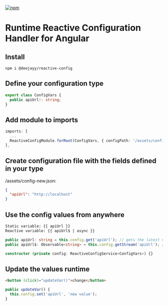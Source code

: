 [![npm](https://img.shields.io/npm/v/@deejayy/reactive-config?label=reactive-config)](https://www.npmjs.com/package/@deejayy/reactive-config)

# Runtime Reactive Configuration Handler for Angular

## Install

```
npm i @deejayy/reactive-config
```

## Define your configuration type

```ts
export class ConfigVars {
  public apiUrl!: string;
}
```

## Add module to imports

```ts
imports: [
  ...
  ReactiveConfigModule.forRoot(ConfigVars, { configPath: '/assets/config-new.json' }),
],
```

## Create configuration file with the fields defined in your type

/assets/config-new.json:


```json
{
  "apiUrl": "http://localhost"
}
```

## Use the config values from anywhere

```html
Static variable: {{ apiUrl }}
Reactive variable: {{ apiUrl$ | async }}
```

```ts
public apiUrl: string = this.config.get('apiUrl'); // gets the latest value statically
public apiUrl$: Observable<string> = this.config.getStream('apiUrl'); // get values reactively with streams

constructor (private config: ReactiveConfigService<ConfigVars>) {}
```

## Update the values runtime

```html
<button (click)="updateVar()">change</button>
```

```ts
public updateVar() {
  this.config.set('apiUrl', 'new value');
}
```
